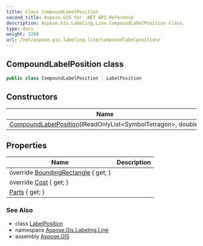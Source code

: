 ```yaml
---
title: Class CompoundLabelPosition
second_title: Aspose.GIS for .NET API Reference
description: Aspose.Gis.Labeling.Line.CompoundLabelPosition class. 
type: docs
weight: 3280
url: /net/aspose.gis.labeling.line/compoundlabelposition/
---
```

## CompoundLabelPosition class

```csharp
public class CompoundLabelPosition : LabelPosition
```

## Constructors

| Name | Description |
| --- | --- |
| [CompoundLabelPosition](compoundlabelposition/)(IReadOnlyList&lt;SymbolTetragon&gt;, double) |  |

## Properties

| Name | Description |
| --- | --- |
| override [BoundingRectangle](../../aspose.gis.labeling.line/compoundlabelposition/boundingrectangle/) { get; } |  |
| override [Cost](../../aspose.gis.labeling.line/compoundlabelposition/cost/) { get; } |  |
| [Parts](../../aspose.gis.labeling.line/compoundlabelposition/parts/) { get; } |  |

### See Also

* class [LabelPosition](../../aspose.gis.labeling/labelposition/)
* namespace [Aspose.Gis.Labeling.Line](../../aspose.gis.labeling.line/)
* assembly [Aspose.GIS](../../)


